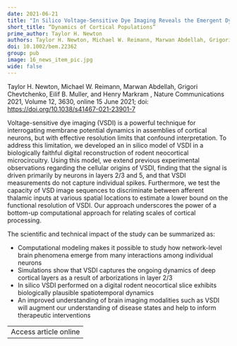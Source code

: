 ```yaml
---
date: 2021-06-21
title: "In Silico Voltage-Sensitive Dye Imaging Reveals the Emergent Dynamics of Cortical Populations"
short_title: “Dynamics of Cortical Populations”
prime_author: Taylor H. Newton
authors: Taylor H. Newton, Michael W. Reimann, Marwan Abdellah, Grigori Chevtchenko, Eilif B. Muller, and Henry Markram , Nature Communications 2021, Volume 12, 3630, online 15 June 2021
doi: 10.1002/bem.22362
group: pub
image: 16_news_item_pic.jpg
wide: false
---
```


Taylor H. Newton, Michael W. Reimann, Marwan Abdellah, Grigori Chevtchenko, Eilif B. Muller, and Henry Markram , Nature Communications 2021, Volume 12, 3630, online 15 June 2021; doi: https://doi.org/10.1038/s41467-021-23901-7

Voltage-sensitive dye imaging (VSDI) is a powerful technique for interrogating membrane potential dynamics in assemblies of cortical neurons, but with effective resolution limits that confound interpretation. To address this limitation, we developed an in silico model of VSDI in a biologically faithful digital reconstruction of rodent neocortical microcircuitry. Using this model, we extend previous experimental observations regarding the cellular origins of VSDI, finding that the signal is driven primarily by neurons in layers 2/3 and 5, and that VSDI measurements do not capture individual spikes. Furthermore, we test the capacity of VSD image sequences to discriminate between afferent thalamic inputs at various spatial locations to estimate a lower bound on the functional resolution of VSDI. Our approach underscores the power of a bottom-up computational approach for relating scales of cortical processing.

The scientific and technical impact of the study can be summarized as:

+ Computational modeling makes it possible to study how network-level brain phenomena emerge from many interactions among individual neurons
+ Simulations show that VSDI captures the ongoing dynamics of deep cortical layers as a result of arborizations in layer 2/3
+ In silico VSDI performed on a digital rodent neocortical slice exhibits biologically plausible spatiotemporal dynamics
+ An improved understanding of brain imaging modalities such as VSDI will augment our understanding of disease states and help to inform therapeutic interventions

<table><tr><td>Access article online</td></tr></table>
